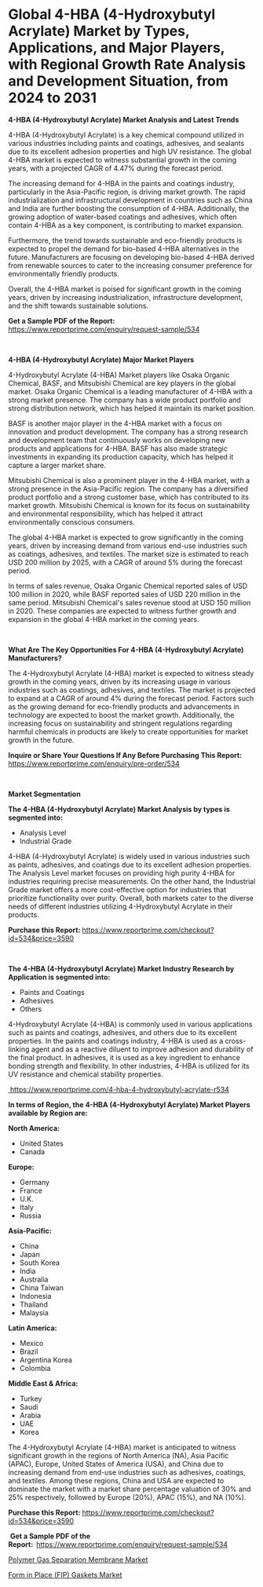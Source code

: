 <p><h1>Global 4-HBA (4-Hydroxybutyl Acrylate) Market by Types, Applications, and Major Players, with Regional Growth Rate Analysis and Development Situation, from 2024 to 2031</h1></p><p><strong>4-HBA (4-Hydroxybutyl Acrylate) Market Analysis and Latest Trends</strong></p>
<p><p>4-HBA (4-Hydroxybutyl Acrylate) is a key chemical compound utilized in various industries including paints and coatings, adhesives, and sealants due to its excellent adhesion properties and high UV resistance. The global 4-HBA market is expected to witness substantial growth in the coming years, with a projected CAGR of 4.47% during the forecast period.</p><p>The increasing demand for 4-HBA in the paints and coatings industry, particularly in the Asia-Pacific region, is driving market growth. The rapid industrialization and infrastructural development in countries such as China and India are further boosting the consumption of 4-HBA. Additionally, the growing adoption of water-based coatings and adhesives, which often contain 4-HBA as a key component, is contributing to market expansion.</p><p>Furthermore, the trend towards sustainable and eco-friendly products is expected to propel the demand for bio-based 4-HBA alternatives in the future. Manufacturers are focusing on developing bio-based 4-HBA derived from renewable sources to cater to the increasing consumer preference for environmentally friendly products.</p><p>Overall, the 4-HBA market is poised for significant growth in the coming years, driven by increasing industrialization, infrastructure development, and the shift towards sustainable solutions.</p></p>
<p><strong>Get a Sample PDF of the Report:&nbsp;</strong> <a href="https://www.reportprime.com/enquiry/request-sample/534">https://www.reportprime.com/enquiry/request-sample/534</a></p>
<p>&nbsp;</p>
<p><strong>4-HBA (4-Hydroxybutyl Acrylate) Major Market Players</strong></p>
<p><p>4-Hydroxybutyl Acrylate (4-HBA) Market players like Osaka Organic Chemical, BASF, and Mitsubishi Chemical are key players in the global market. Osaka Organic Chemical is a leading manufacturer of 4-HBA with a strong market presence. The company has a wide product portfolio and strong distribution network, which has helped it maintain its market position.</p><p>BASF is another major player in the 4-HBA market with a focus on innovation and product development. The company has a strong research and development team that continuously works on developing new products and applications for 4-HBA. BASF has also made strategic investments in expanding its production capacity, which has helped it capture a larger market share.</p><p>Mitsubishi Chemical is also a prominent player in the 4-HBA market, with a strong presence in the Asia-Pacific region. The company has a diversified product portfolio and a strong customer base, which has contributed to its market growth. Mitsubishi Chemical is known for its focus on sustainability and environmental responsibility, which has helped it attract environmentally conscious consumers.</p><p>The global 4-HBA market is expected to grow significantly in the coming years, driven by increasing demand from various end-use industries such as coatings, adhesives, and textiles. The market size is estimated to reach USD 200 million by 2025, with a CAGR of around 5% during the forecast period.</p><p>In terms of sales revenue, Osaka Organic Chemical reported sales of USD 100 million in 2020, while BASF reported sales of USD 220 million in the same period. Mitsubishi Chemical's sales revenue stood at USD 150 million in 2020. These companies are expected to witness further growth and expansion in the global 4-HBA market in the coming years.</p></p>
<p>&nbsp;</p>
<p><strong>What Are The Key Opportunities For 4-HBA (4-Hydroxybutyl Acrylate) Manufacturers?</strong></p>
<p><p>The 4-Hydroxybutyl Acrylate (4-HBA) market is expected to witness steady growth in the coming years, driven by its increasing usage in various industries such as coatings, adhesives, and textiles. The market is projected to expand at a CAGR of around 4% during the forecast period. Factors such as the growing demand for eco-friendly products and advancements in technology are expected to boost the market growth. Additionally, the increasing focus on sustainability and stringent regulations regarding harmful chemicals in products are likely to create opportunities for market growth in the future.</p></p>
<p><strong>Inquire or Share Your Questions If Any Before Purchasing This Report:</strong> <a href="https://www.reportprime.com/enquiry/pre-order/534">https://www.reportprime.com/enquiry/pre-order/534</a></p>
<p>&nbsp;</p>
<p><strong>Market Segmentation</strong></p>
<p><strong>The 4-HBA (4-Hydroxybutyl Acrylate) Market Analysis by types is segmented into:</strong></p>
<p><ul><li>Analysis Level</li><li>Industrial Grade</li></ul></p>
<p><p>4-HBA (4-Hydroxybutyl Acrylate) is widely used in various industries such as paints, adhesives, and coatings due to its excellent adhesion properties. The Analysis Level market focuses on providing high purity 4-HBA for industries requiring precise measurements. On the other hand, the Industrial Grade market offers a more cost-effective option for industries that prioritize functionality over purity. Overall, both markets cater to the diverse needs of different industries utilizing 4-Hydroxybutyl Acrylate in their products.</p></p>
<p><strong>Purchase this Report:&nbsp;</strong><a href="https://www.reportprime.com/checkout?id=534&price=3590">https://www.reportprime.com/checkout?id=534&price=3590</a></p>
<p>&nbsp;</p>
<p><strong>The 4-HBA (4-Hydroxybutyl Acrylate) Market Industry Research by Application is segmented into:</strong></p>
<p><ul><li>Paints and Coatings</li><li>Adhesives</li><li>Others</li></ul></p>
<p><p>4-Hydroxybutyl Acrylate (4-HBA) is commonly used in various applications such as paints and coatings, adhesives, and others due to its excellent properties. In the paints and coatings industry, 4-HBA is used as a cross-linking agent and as a reactive diluent to improve adhesion and durability of the final product. In adhesives, it is used as a key ingredient to enhance bonding strength and flexibility. In other industries, 4-HBA is utilized for its UV resistance and chemical stability properties.</p></p>
<p><a href="https://www.reportprime.com/4-hba-4-hydroxybutyl-acrylate-r534">&nbsp;https://www.reportprime.com/4-hba-4-hydroxybutyl-acrylate-r534</a></p>
<p><strong>In terms of Region, the 4-HBA (4-Hydroxybutyl Acrylate) Market Players available by Region are:</strong></p>
<p>
    <p> <strong> North America: </strong>
        <ul>
            <li>United States</li>
            <li>Canada</li>
        </ul>
        </p> 
    <p> <strong> Europe: </strong>
        <ul>
            <li>Germany</li>
            <li>France</li>
            <li>U.K.</li>
            <li>Italy</li>
            <li>Russia</li>
        </ul>
        </p> 
    <p> <strong> Asia-Pacific: </strong>
        <ul>
            <li>China</li>
            <li>Japan</li>
            <li>South Korea</li>
            <li>India</li>
            <li>Australia</li>
            <li>China Taiwan</li>
            <li>Indonesia</li>
            <li>Thailand</li>
            <li>Malaysia</li>
        </ul>
        </p> 
    <p> <strong> Latin America: </strong>
        <ul>
            <li>Mexico</li>
            <li>Brazil</li>
            <li>Argentina Korea</li>
            <li>Colombia</li>
        </ul>
        </p> 
    <p> <strong> Middle East & Africa: </strong>
        <ul>
            <li>Turkey</li>
            <li>Saudi</li>
            <li>Arabia</li>
            <li>UAE</li>
            <li>Korea</li>
        </ul>
    </p>
    </p>
<p><p>The 4-Hydroxybutyl Acrylate (4-HBA) market is anticipated to witness significant growth in the regions of North America (NA), Asia Pacific (APAC), Europe, United States of America (USA), and China due to increasing demand from end-use industries such as adhesives, coatings, and textiles. Among these regions, China and USA are expected to dominate the market with a market share percentage valuation of 30% and 25% respectively, followed by Europe (20%), APAC (15%), and NA (10%).</p></p>
<p><strong>Purchase this Report: </strong><a href="https://www.reportprime.com/checkout?id=534&price=3590">https://www.reportprime.com/checkout?id=534&price=3590</a></p>
<p>&nbsp;<strong>Get a Sample PDF of the Report:&nbsp;&nbsp;</strong><a href="https://www.reportprime.com/enquiry/request-sample/534">https://www.reportprime.com/enquiry/request-sample/534</a></p>
<p><strong></strong></p>
<p><p><a href="https://github.com/FredaSauer/Market-Research-Report-List-1/blob/main/polymer-gas-separation-membrane-market.md">Polymer Gas Separation Membrane Market</a></p><p><a href="https://github.com/arabintang013/Market-Research-Report-List-1/blob/main/form-in-place-fip-gaskets-market.md">Form in Place (FIP) Gaskets Market</a></p></p>